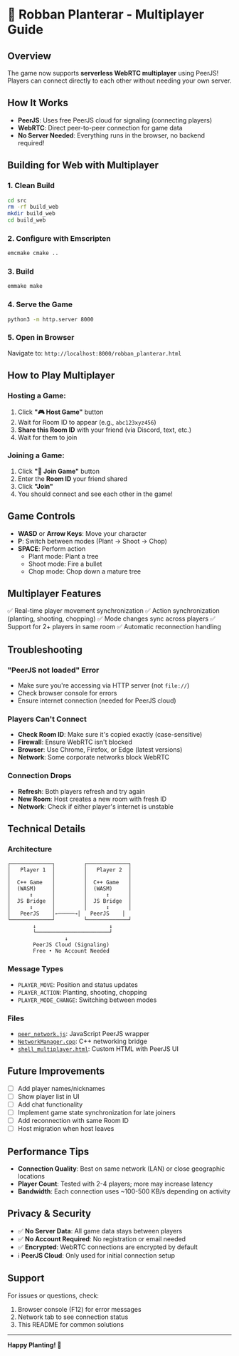 # 🌳 Robban Planterar - Multiplayer Guide

## Overview

The game now supports **serverless WebRTC multiplayer** using PeerJS! Players can connect directly to each other without needing your own server.

## How It Works

- **PeerJS**: Uses free PeerJS cloud for signaling (connecting players)
- **WebRTC**: Direct peer-to-peer connection for game data
- **No Server Needed**: Everything runs in the browser, no backend required!

## Building for Web with Multiplayer

### 1. Clean Build
```bash
cd src
rm -rf build_web
mkdir build_web
cd build_web
```

### 2. Configure with Emscripten
```bash
emcmake cmake ..
```

### 3. Build
```bash
emmake make
```

### 4. Serve the Game
```bash
python3 -m http.server 8000
```

### 5. Open in Browser
Navigate to: `http://localhost:8000/robban_planterar.html`

## How to Play Multiplayer

### Hosting a Game:
1. Click **"🎮 Host Game"** button
2. Wait for Room ID to appear (e.g., `abc123xyz456`)
3. **Share this Room ID** with your friend (via Discord, text, etc.)
4. Wait for them to join

### Joining a Game:
1. Click **"🔗 Join Game"** button
2. Enter the **Room ID** your friend shared
3. Click **"Join"**
4. You should connect and see each other in the game!

## Game Controls

- **WASD** or **Arrow Keys**: Move your character
- **P**: Switch between modes (Plant → Shoot → Chop)
- **SPACE**: Perform action
  - Plant mode: Plant a tree
  - Shoot mode: Fire a bullet
  - Chop mode: Chop down a mature tree

## Multiplayer Features

✅ Real-time player movement synchronization
✅ Action synchronization (planting, shooting, chopping)
✅ Mode changes sync across players
✅ Support for 2+ players in same room
✅ Automatic reconnection handling

## Troubleshooting

### "PeerJS not loaded" Error
- Make sure you're accessing via HTTP server (not `file://`)
- Check browser console for errors
- Ensure internet connection (needed for PeerJS cloud)

### Players Can't Connect
- **Check Room ID**: Make sure it's copied exactly (case-sensitive)
- **Firewall**: Ensure WebRTC isn't blocked
- **Browser**: Use Chrome, Firefox, or Edge (latest versions)
- **Network**: Some corporate networks block WebRTC

### Connection Drops
- **Refresh**: Both players refresh and try again
- **New Room**: Host creates a new room with fresh ID
- **Network**: Check if either player's internet is unstable

## Technical Details

### Architecture
```
┌─────────────┐         ┌─────────────┐
│   Player 1  │         │   Player 2  │
│             │         │             │
│  C++ Game   │         │  C++ Game   │
│  (WASM)     │         │  (WASM)     │
│      ↕      │         │      ↕      │
│  JS Bridge  │         │  JS Bridge  │
│      ↕      │         │      ↕      │
│   PeerJS    │←─────→│   PeerJS    │
└─────────────┘         └─────────────┘
        ↓                       ↓
        └───────────────────────┘
                  ↓
        PeerJS Cloud (Signaling)
        Free • No Account Needed
```

### Message Types
- `PLAYER_MOVE`: Position and status updates
- `PLAYER_ACTION`: Planting, shooting, chopping
- `PLAYER_MODE_CHANGE`: Switching between modes

### Files
- [`peer_network.js`](src/peer_network.js): JavaScript PeerJS wrapper
- [`NetworkManager.cpp`](src/NetworkManager.cpp): C++ networking bridge
- [`shell_multiplayer.html`](src/shell_multiplayer.html): Custom HTML with PeerJS UI

## Future Improvements

- [ ] Add player names/nicknames
- [ ] Show player list in UI
- [ ] Add chat functionality
- [ ] Implement game state synchronization for late joiners
- [ ] Add reconnection with same Room ID
- [ ] Host migration when host leaves

## Performance Tips

- **Connection Quality**: Best on same network (LAN) or close geographic locations
- **Player Count**: Tested with 2-4 players; more may increase latency
- **Bandwidth**: Each connection uses ~100-500 KB/s depending on activity

## Privacy & Security

- ✅ **No Server Data**: All game data stays between players
- ✅ **No Account Required**: No registration or email needed
- ✅ **Encrypted**: WebRTC connections are encrypted by default
- ℹ️ **PeerJS Cloud**: Only used for initial connection setup

## Support

For issues or questions, check:
1. Browser console (F12) for error messages
2. Network tab to see connection status
3. This README for common solutions

---

**Happy Planting! 🌳**